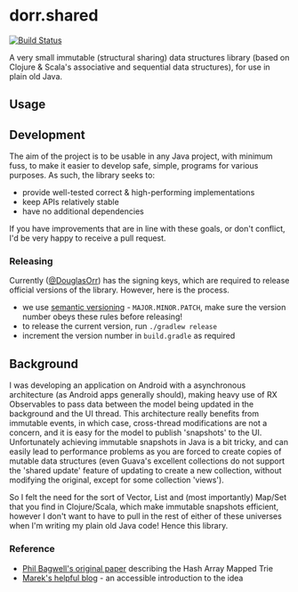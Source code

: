 # dorr.shared
[![Build Status](https://travis-ci.org/DouglasOrr/SharedCollections.svg?branch=master)](https://travis-ci.org/DouglasOrr/SharedCollections)

A very small immutable (structural sharing) data structures library (based on Clojure & Scala's associative and sequential data structures), for use in plain old Java.

## Usage



## Development

The aim of the project is to be usable in any Java project, with minimum fuss, to make it easier to develop safe, simple, programs for various purposes.
As such, the library seeks to:

 - provide well-tested correct & high-performing implementations
 - keep APIs relatively stable
 - have no additional dependencies

If you have improvements that are in line with these goals, or don't conflict, I'd be very happy to receive a pull request.

### Releasing

Currently ([@DouglasOrr](https://github.com/DouglasOrr)) has the signing keys, which are required to release official versions of the library. However, here is the process.

 - we use [semantic versioning](http://semver.org/) - `MAJOR.MINOR.PATCH`, make sure the version number obeys these rules before releasing!
 - to release the current version, run `./gradlew release`
 - increment the version number in `build.gradle` as required

## Background

I was developing an application on Android with a asynchronous architecture (as Android apps generally should), making heavy use of RX Observables to pass data between the model being updated in the background and the UI thread. This architecture really benefits from immutable events, in which case, cross-thread modifications are not a concern, and it is easy for the model to publish 'snapshots' to the UI. Unfortunately achieving immutable snapshots in Java is a bit tricky, and can easily lead to performance problems as you are forced to create copies of mutable data structures (even Guava's excellent collections do not support the 'shared update' feature of updating to create a new collection, without modifying the original, except for some collection 'views').

So I felt the need for the sort of Vector, List and (most importantly) Map/Set that you find in Clojure/Scala, which make immutable snapshots efficient, however I don't want to have to pull in the rest of either of these universes when I'm writing my plain old Java code! Hence this library.

### Reference

 - [Phil Bagwell's original paper](http://lampwww.epfl.ch/papers/idealhashtrees.pdf) describing the Hash Array Mapped Trie
 - [Marek's helpful blog](https://idea.popcount.org/2012-07-25-introduction-to-hamt/) - an accessible introduction to the idea

